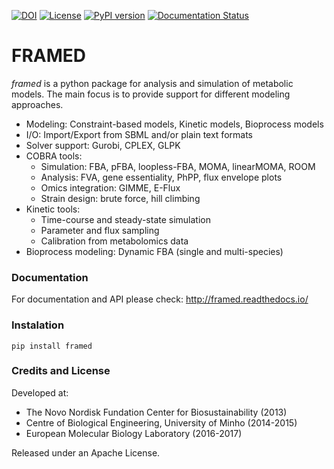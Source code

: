 [![DOI](https://zenodo.org/badge/DOI/10.5281/zenodo.240430.svg)](https://doi.org/10.5281/zenodo.240430) [![License](https://img.shields.io/badge/License-Apache%202.0-blue.svg)](https://opensource.org/licenses/Apache-2.0) [![PyPI version](https://badge.fury.io/py/framed.svg)](https://badge.fury.io/py/framed) [![Documentation Status](http://readthedocs.org/projects/framed/badge/?version=latest)](http://framed.readthedocs.io/en/latest/?badge=latest)


FRAMED
======

*framed* is a python package for analysis and simulation of metabolic models. The main focus is to provide support for different modeling approaches. 

* Modeling: Constraint-based models, Kinetic models, Bioprocess models
* I/O: Import/Export from SBML and/or plain text formats
* Solver support: Gurobi, CPLEX, GLPK
* COBRA tools:
    * Simulation: FBA, pFBA, loopless-FBA, MOMA, linearMOMA, ROOM
    * Analysis: FVA, gene essentiality, PhPP, flux envelope plots
    * Omics integration: GIMME, E-Flux
    * Strain design: brute force, hill climbing
* Kinetic tools:
    * Time-course and steady-state simulation
    * Parameter and flux sampling
    * Calibration from metabolomics data
* Bioprocess modeling: Dynamic FBA (single and multi-species)

### Documentation

For documentation and API please check: http://framed.readthedocs.io/

### Instalation

```
pip install framed
```

### Credits and License

Developed at:

* The Novo Nordisk Fundation Center for Biosustainability (2013)
* Centre of Biological Engineering, University of Minho (2014-2015)
* European Molecular Biology Laboratory (2016-2017)

Released under an Apache License.

